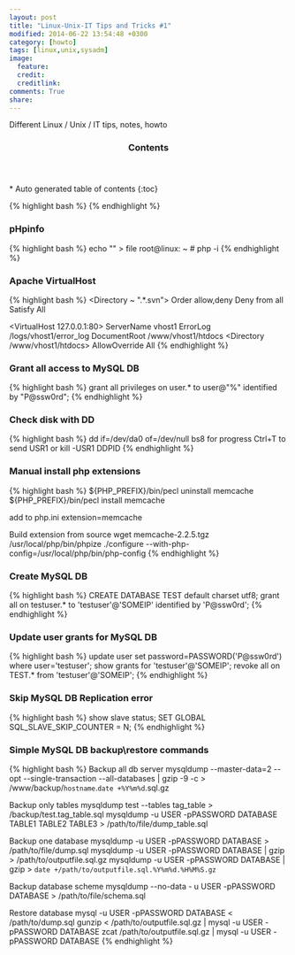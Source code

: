 ```yaml
---
layout: post
title: "Linux-Unix-IT Tips and Tricks #1"
modified: 2014-06-22 13:54:48 +0300
category: [howto]
tags: [linux,unix,sysadm]
image:
  feature: 
  credit: 
  creditlink: 
comments: True
share: 
---
```

Different Linux / Unix / IT tips, notes, howto

<section id="table-of-contents" class="toc">
<header>
<h3>Contents</h3>
</header>
<div id="drawer" markdown="1">
*  Auto generated table of contents
{:toc}
</div>
</section><!-- /#table-of-contents -->

{% highlight bash %}
{% endhighlight %}

### pHpinfo
{% highlight bash %}
echo "<?php phpinfo(); ?>" > file
root@linux: ~ # php -i
{% endhighlight %}

### Apache VirtualHost
{% highlight bash %}
<Directory ~ ".*\.svn">
    Order allow,deny
    Deny from all
    Satisfy All
</Directory>

<VirtualHost 127.0.0.1:80>
    ServerName vhost1
    ErrorLog /logs/vhost1/error_log
    DocumentRoot /www/vhost1/htdocs
    <Directory /www/vhost1/htdocs>
		AllowOverride All
    </Directory>
</VirtualHost>
{% endhighlight %}

### Grant all access to MySQL DB
{% highlight bash %}
grant all privileges on user.* to user@"%" identified by "P@ssw0rd";
{% endhighlight %}

### Check disk with DD
{% highlight bash %}
dd if=/dev/da0 of=/dev/null bs8
for progress Ctrl+T to send USR1 or kill -USR1 DDPID
{% endhighlight %}

### Manual install php extensions
{% highlight bash %}
${PHP_PREFIX}/bin/pecl uninstall memcache
${PHP_PREFIX}/bin/pecl install memcache

add to php.ini
extension=memcache

Build extension from source
wget memcache-2.2.5.tgz
/usr/local/php/bin/phpize
./configure --with-php-config=/usr/local/php/bin/php-config
{% endhighlight %}

### Create MySQL DB
{% highlight bash %}
CREATE DATABASE TEST default charset utf8;
grant all on testuser.*  to 'testuser'@'SOMEIP' identified by 'P@ssw0rd';
{% endhighlight %}

### Update user grants for MySQL DB
{% highlight bash %}
update user set password=PASSWORD('P@ssw0rd') where user='testuser';
show grants for 'testuser'@'SOMEIP';
revoke all on TEST.*  from 'testuser'@'SOMEIP';
{% endhighlight %}

### Skip MySQL DB Replication error
{% highlight bash %}
show slave status;
SET GLOBAL SQL_SLAVE_SKIP_COUNTER = N;
{% endhighlight %}

### Simple MySQL DB backup\restore commands
{% highlight bash %}
Backup all db server
mysqldump --master-data=2 --opt --single-transaction --all-databases | gzip -9 -c > /www/backup/`hostname`.`date +%Y%m%d`.sql.gz

Backup only tables
mysqldump test --tables tag_table > /backup/test.tag_table.sql
mysqldump -u USER -pPASSWORD DATABASE TABLE1 TABLE2 TABLE3 > /path/to/file/dump_table.sql

Backup one database
mysqldump -u USER -pPASSWORD DATABASE > /path/to/file/dump.sql
mysqldump -u USER -pPASSWORD DATABASE | gzip > /path/to/outputfile.sql.gz
mysqldump -u USER -pPASSWORD DATABASE | gzip > `date +/path/to/outputfile.sql.%Y%m%d.%H%M%S.gz` 

Backup database scheme
mysqldump --no-data - u USER -pPASSWORD DATABASE > /path/to/file/schema.sql

Restore database
mysql -u USER -pPASSWORD DATABASE < /path/to/dump.sql
gunzip < /path/to/outputfile.sql.gz | mysql -u USER -pPASSWORD DATABASE
zcat /path/to/outputfile.sql.gz | mysql -u USER -pPASSWORD DATABASE
{% endhighlight %}
